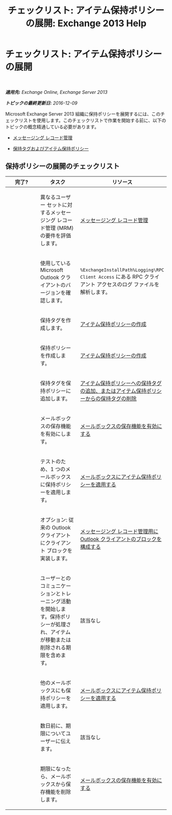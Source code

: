 ﻿---
title: 'チェックリスト: アイテム保持ポリシーの展開: Exchange 2013 Help'
TOCTitle: 'チェックリスト: アイテム保持ポリシーの展開'
ms:assetid: 59e299fd-b6a8-48f5-88ae-dc20dbe32e90
ms:mtpsurl: https://technet.microsoft.com/ja-jp/library/Ee364743(v=EXCHG.150)
ms:contentKeyID: 49896260
ms.date: 04/24/2018
mtps_version: v=EXCHG.150
ms.translationtype: HT
---

# チェックリスト: アイテム保持ポリシーの展開

 

_**適用先:** Exchange Online, Exchange Server 2013_

_**トピックの最終更新日:** 2016-12-09_

Microsoft Exchange Server 2013 組織に保持ポリシーを展開するには、このチェックリストを使用します。このチェックリストで作業を開始する前に、以下のトピックの概念精通している必要があります。

  - [メッセージング レコード管理](https://docs.microsoft.com/ja-jp/exchange/security-and-compliance/messaging-records-management/messaging-records-management)

  - [保持タグおよびアイテム保持ポリシー](retention-tags-and-retention-policies-exchange-2013-help.md)

## 保持ポリシーの展開のチェックリスト


<table>
<colgroup>
<col style="width: 33%" />
<col style="width: 33%" />
<col style="width: 33%" />
</colgroup>
<thead>
<tr class="header">
<th>完了?</th>
<th>タスク</th>
<th>リソース</th>
</tr>
</thead>
<tbody>
<tr class="odd">
<td><p> </p></td>
<td><p>異なるユーザー セットに対するメッセージング レコード管理 (MRM) の要件を評価します。</p></td>
<td><p><a href="https://docs.microsoft.com/ja-jp/exchange/security-and-compliance/messaging-records-management/messaging-records-management">メッセージング レコード管理</a></p></td>
</tr>
<tr class="even">
<td><p><strong> </strong></p></td>
<td><p>使用している Microsoft Outlook クライアントのバージョンを確認します。</p></td>
<td><p><code>%ExchangeInstallPath%Logging\RPC Client Access</code> にある RPC クライアント アクセスのログ ファイルを解析します。</p></td>
</tr>
<tr class="odd">
<td><p> </p></td>
<td><p>保持タグを作成します。</p></td>
<td><p><a href="https://docs.microsoft.com/ja-jp/exchange/security-and-compliance/messaging-records-management/create-a-retention-policy">アイテム保持ポリシーの作成</a></p></td>
</tr>
<tr class="even">
<td><p><strong> </strong></p></td>
<td><p>保持ポリシーを作成します。</p></td>
<td><p><a href="https://docs.microsoft.com/ja-jp/exchange/security-and-compliance/messaging-records-management/create-a-retention-policy">アイテム保持ポリシーの作成</a></p></td>
</tr>
<tr class="odd">
<td><p> </p></td>
<td><p>保持タグを保持ポリシーに追加します。</p></td>
<td><p><a href="https://docs.microsoft.com/ja-jp/exchange/security-and-compliance/messaging-records-management/add-or-remove-retention-tags">アイテム保持ポリシーへの保持タグの追加、またはアイテム保持ポリシーからの保持タグの削除</a></p></td>
</tr>
<tr class="even">
<td><p><strong> </strong></p></td>
<td><p>メールボックスの保存機能を有効にします。</p></td>
<td><p><a href="https://docs.microsoft.com/ja-jp/exchange/security-and-compliance/messaging-records-management/mailbox-retention-hold">メールボックスの保存機能を有効にする</a></p></td>
</tr>
<tr class="odd">
<td><p> </p></td>
<td><p>テストのため、1 つのメールボックスに保持ポリシーを適用します。</p></td>
<td><p><a href="apply-a-retention-policy-to-mailboxes-exchange-2013-help.md">メールボックスにアイテム保持ポリシーを適用する</a></p></td>
</tr>
<tr class="even">
<td><p><strong> </strong></p></td>
<td><p>オプション: 従来の Outlook クライアントにクライアント ブロックを実装します。</p></td>
<td><p><a href="configure-outlook-client-blocking-exchange-2013-help.md">メッセージング レコード管理用に Outlook クライアントのブロックを構成する</a></p></td>
</tr>
<tr class="odd">
<td><p> </p></td>
<td><p>ユーザーとのコミュニケーションとトレーニング活動を開始します。保持ポリシーが処理され、アイテムが移動または削除される期限を含めます。</p></td>
<td><p>該当なし</p></td>
</tr>
<tr class="even">
<td><p><strong> </strong></p></td>
<td><p>他のメールボックスにも保持ポリシーを適用します。</p></td>
<td><p><a href="apply-a-retention-policy-to-mailboxes-exchange-2013-help.md">メールボックスにアイテム保持ポリシーを適用する</a></p></td>
</tr>
<tr class="odd">
<td><p> </p></td>
<td><p>数日前に、期限についてユーザーに伝えます。</p></td>
<td><p>該当なし</p></td>
</tr>
<tr class="even">
<td><p><strong> </strong></p></td>
<td><p>期限になったら、メールボックスから保存機能を削除します。</p></td>
<td><p><a href="https://docs.microsoft.com/ja-jp/exchange/security-and-compliance/messaging-records-management/mailbox-retention-hold">メールボックスの保存機能を有効にする</a></p></td>
</tr>
</tbody>
</table>

